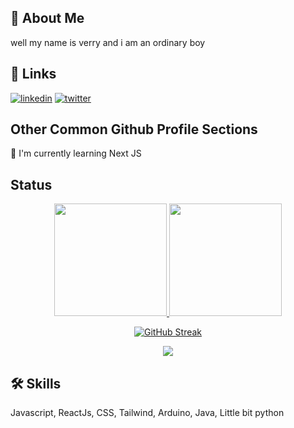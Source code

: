 


## 🚀 About Me
well my name is verry and i am an ordinary boy


## 🔗 Links
[![linkedin](https://img.shields.io/badge/linkedin-0A66C2?style=for-the-badge&logo=linkedin&logoColor=white)]([https://www.linkedin.com/verry-kurniawan](https://www.linkedin.com/in/verry-kurniawan-956214247/))
[![twitter](https://img.shields.io/badge/twitter-1DA1F2?style=for-the-badge&logo=twitter&logoColor=white)](https://twitter.com/verrpy)


## Other Common Github Profile Sections
<!-- 👩‍💻 I'm currently working on... -->

🧠 I'm currently learning Next JS

<!-- 👯‍♀️ I'm looking to collaborate on... -->

<!-- 🤔 I'm looking for help with... -->

<!-- 💬 Ask me about...

📫 How to reach me...

😄 Pronouns... -->

<!-- ⚡️ Fun fact... -->

## Status
<div align="center">

<a href="https://github.com/princeofverry">
  <img height="180em" src="https://github-readme-stats-eight-theta.vercel.app/api?username=gelaws-hub&show_icons=true&theme=nightowl&include_all_commits=true&count_private=true"/>
  <img height="180em" src="https://github-readme-stats-eight-theta.vercel.app/api/top-langs/?username=gelaws-hub&layout=compact&langs_count=8&theme=radical"/>
</a>

[![GitHub Streak](https://streak-stats.demolab.com?user=gelaws-hub&theme=radical)](https://git.io/streak-stats)

![](https://komarev.com/ghpvc/?username=princeofverry)
</div>


## 🛠 Skills
Javascript, ReactJs, CSS, Tailwind, Arduino, Java, Little bit python


  



<!-- thanks for coming to my github.
well there is my project, i hope you can get something from my project. -->

<!---
princeofverry/princeofverry is a ✨ special ✨ repository because its `README.md` (this file) appears on your GitHub profile.
You can click the Preview link to take a look at your changes.
--->
